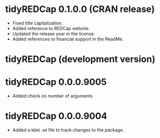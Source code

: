 # tidyREDCap 0.1.0.0 (CRAN release)

* Fixed title capitalization.
* Added reference to REDCap website.
* Updated the release year in the license.
* Added references to financial support in the ReadMe.

# tidyREDCap (development version)

# tidyREDCap 0.0.0.9005

* Added check on number of arguments

# tidyREDCap 0.0.0.9004

* Added a `NEWS.md` file to track changes to the package.



